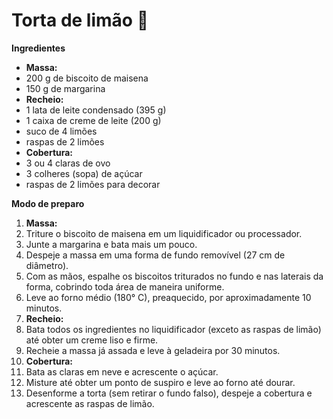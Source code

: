 # Torta de limão :lemon:

**Ingredientes**

- **Massa:**
- 200 g de biscoito de maisena
- 150 g de margarina
- **Recheio:**
- 1 lata de leite condensado (395 g)
- 1 caixa de creme de leite (200 g)
- suco de 4 limões
- raspas de 2 limões
- **Cobertura:**
- 3 ou 4 claras de ovo
- 3 colheres (sopa) de açúcar
- raspas de 2 limões para decorar

**Modo de preparo**

1. **Massa:**
2. Triture o biscoito de maisena em um liquidificador ou processador.
3. Junte a margarina e bata mais um pouco.
4. Despeje a massa em uma forma de fundo removível (27 cm de diâmetro).
5. Com as mãos, espalhe os biscoitos triturados no fundo e nas laterais da forma, cobrindo toda área de maneira uniforme.
6. Leve ao forno médio (180° C), preaquecido, por aproximadamente 10 minutos.
7. **Recheio:**
8. Bata todos os ingredientes no liquidificador (exceto as raspas de limão) até obter um creme liso e firme.
9. Recheie a massa já assada e leve à geladeira por 30 minutos.
10. **Cobertura:**
11. Bata as claras em neve e acrescente o açúcar.
12. Misture até obter um ponto de suspiro e leve ao forno até dourar.
13. Desenforme a torta (sem retirar o fundo falso), despeje a cobertura e acrescente as raspas de limão.